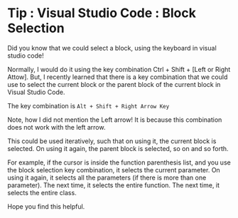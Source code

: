 Tip : Visual Studio Code : Block Selection
==========================================

Did you know that we could select a block, using the keyboard in visual studio code!

Normally, I would do it using the key combination Ctrl + Shift + [Left or Right Attow].
But, I recently learned that there is a key combination that we could use to select the current block or the parent block of the current block in Visual Studio Code.

The key combination is ```Alt + Shift + Right Arrow Key```

Note, how I did not mention the Left arrow! It is because this combination does not work with the left arrow.

This could be used iteratively, such that on using it, the current block is selected. On using it again, the parent block is selected, so on and so forth.

For example, if the cursor is inside the function parenthesis list, and you use the block selection key combination, it selects the current parameter.
On using it again, it selects all the parameters (if there is more than one parameter). The next time, it selects the entire function.
The next time, it selects the entire class.

Hope you find this helpful.
